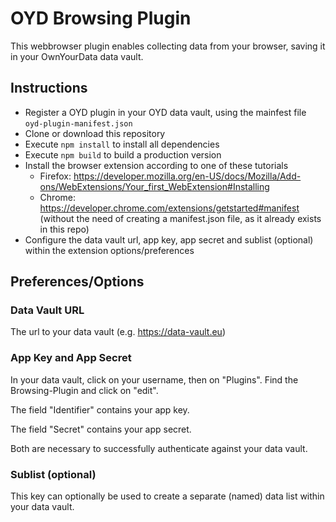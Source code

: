 # OYD Browsing Plugin

This webbrowser plugin enables collecting data from your browser, saving it in your OwnYourData data vault.

## Instructions

* Register a OYD plugin in your OYD data vault, using the mainfest file `oyd-plugin-manifest.json`
* Clone or download this repository
* Execute `npm install` to install all dependencies
* Execute `npm build` to build a production version
* Install the browser extension according to one of these tutorials
  * Firefox: https://developer.mozilla.org/en-US/docs/Mozilla/Add-ons/WebExtensions/Your_first_WebExtension#Installing
  * Chrome: https://developer.chrome.com/extensions/getstarted#manifest (without the need of creating a manifest.json file, as it already exists in this repo)
* Configure the data vault url, app key, app secret and sublist (optional) within the extension options/preferences

## Preferences/Options

### Data Vault URL
The url to your data vault (e.g. https://data-vault.eu)

### App Key and App Secret

In your data vault, click on your username, then on "Plugins". Find the Browsing-Plugin and click on "edit".

The field "Identifier" contains your app key.

The field "Secret" contains your app secret.

Both are necessary to successfully authenticate against your data vault.

### Sublist (optional)

This key can optionally be used to create a separate (named) data list within your data vault.